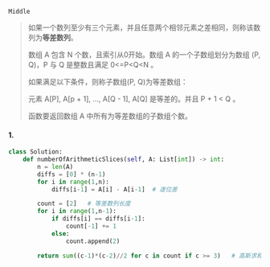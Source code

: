 `Middle`

> 如果一个数列至少有三个元素，并且任意两个相邻元素之差相同，则称该数列为**等差数列**。
>
> 数组 A 包含 N 个数，且索引从0开始。数组 A 的一个子数组划分为数组 (P, Q)，P 与 Q 是整数且满足 0<=P<Q<N 。
>
> 如果满足以下条件，则称子数组(P, Q)为等差数组：
>
> 元素 A[P], A[p + 1], ..., A[Q - 1], A[Q] 是等差的。并且 P + 1 < Q 。
>
> 函数要返回数组 A 中所有为等差数组的子数组个数。
>

#### 1. 

```python
class Solution:
    def numberOfArithmeticSlices(self, A: List[int]) -> int:
        n = len(A)
        diffs = [0] * (n-1)
        for i in range(1,n):
            diffs[i-1] = A[i] - A[i-1]  # 遂位差

        count = [2]   # 等差数列长度
        for i in range(1,n-1):
            if diffs[i] == diffs[i-1]:
                count[-1] += 1
            else:
                count.append(2)

        return sum((c-1)*(c-2)//2 for c in count if c >= 3)   # 高斯求和
```

